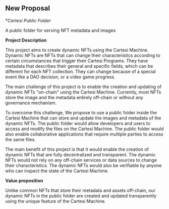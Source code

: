 ## New Proposal

**Cartesi Public Folder*

A public folder for serving NFT metadata and images

**Project Description**
<!-- [Write the description long-form here, or else paste a [google drive link](https://url/) to a slide deck]
-->
This project aims to create dynamic NFTs using the Cartesi Machine. Dynamic NFTs are NFTs that can change their characteristics according to certain circumstances that trigger their Cartesi Programs. They have metadata that describes their general and specific fields, which can be different for each NFT collection. They can change because of a special event like a DAO decision, or a video game progress.

<!-- My personal project involves using GANs (Generative Adversarial Networks) to generate realistic images for the dynamic NFTs. GANs are neural networks that can create images from random noise or input data. They consist of two models: a generator that creates images, and a discriminator that evaluates how real they look. GANs can be used to create various types of images, such as faces, animals, landscapes, etc. -->

The main challenge of this project is to enable the creation and updating of dynamic NFTs "on-chain" using the Cartesi Machine. Currently, most NFTs store the image and the metadata entirely off-chain or without any governance mechanism.

To overcome this challenge, We propose to use a public folder inside the Cartesi Machine that can store and update the images and metadata of the dynamic NFTs. The public folder would allow developers and users to access and modify the files on the Cartesi Machine. The public folder would also enable collaborative applications that require multiple parties to access the same files.

The main benefit of this project is that it would enable the creation of dynamic NFTs that are fully decentralized and transparent. The dynamic NFTs would not rely on any off-chain services or data sources to change their characteristics. The dynamic NFTs would also be verifiable by anyone who can inspect the state of the Cartesi Machine.

**Value proposition**
<!-- [Why would someone use this product/service? Or how does it add value to the Cartesi ecosystem or tech stack?]
Unlike the common NFTs that the metadata and assets are stored off-chain our dynamic NFTs inside public folder will be created and updated in a transparent way using the unique feature of Cartesi Machine.

-->
Unlike common NFTs that store their metadata and assets off-chain, our dynamic NFTs in the public folder are created and updated transparently using the unique feature of the Cartesi Machine.